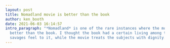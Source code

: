```yaml
---
layout: post
title: Nomadland movie is better than the book
author: ken_booth
date: 2021-06-03 16:14:57
intro_paragraph: "*Nomadland* is one of the rare instances where the movie is
  better than the book. I thought the book had a certain living among the
  savages feel to it, while the movie treats the subjects with dignity."
---
```

